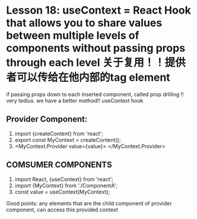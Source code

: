 # Lesson 18: useContext = React Hook that allows you to share values between multiple levels of components without passing props through each level 关于复用！！提供者可以传给在他内部的tag element

if passing props down to each inserted component, called prop drilling !!
very tedius.
we have a better method!! useContext hook

## Provider Component:
1. import {createContent} from 'react';
2. export const MyContext = createContent();
3. <MyContext.Provider value={value}>
        <Child />
    </MyContext.Provider>


## COMSUMER COMPONENTS
1. import React, {useContext} from 'react';
2. import {MyContext} from './ComponentA';
3. const value = useContext(MyContext);

Good points: any elements that are the child component of provider component, can access this provided context
